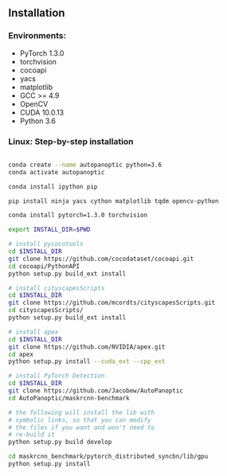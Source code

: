 ## Installation

### Environments:
- PyTorch 1.3.0
- torchvision 
- cocoapi
- yacs
- matplotlib
- GCC >= 4.9
- OpenCV
- CUDA 10.0.13
- Python 3.6



### Linux: Step-by-step installation

```bash

conda create --name autopanoptic python=3.6
conda activate autopanoptic

conda install ipython pip

pip install ninja yacs cython matplotlib tqdm opencv-python

conda install pytorch=1.3.0 torchvision 

export INSTALL_DIR=$PWD

# install pycocotools
cd $INSTALL_DIR
git clone https://github.com/cocodataset/cocoapi.git
cd cocoapi/PythonAPI
python setup.py build_ext install

# install cityscapesScripts
cd $INSTALL_DIR
git clone https://github.com/mcordts/cityscapesScripts.git
cd cityscapesScripts/
python setup.py build_ext install

# install apex
cd $INSTALL_DIR
git clone https://github.com/NVIDIA/apex.git
cd apex
python setup.py install --cuda_ext --cpp_ext

# install PyTorch Detection
cd $INSTALL_DIR
git clone https://github.com/Jacobew/AutoPanoptic
cd AutoPanoptic/maskrcnn-benchmark

# the following will install the lib with
# symbolic links, so that you can modify
# the files if you want and won't need to
# re-build it
python setup.py build develop

cd maskrcnn_benchmark/pytorch_distributed_syncbn/lib/gpu
python setup.py install

